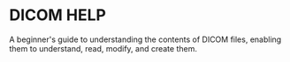 # DICOM HELP
A beginner's guide to understanding the contents of DICOM files, enabling them to understand, read, modify, and create them.
